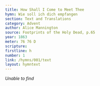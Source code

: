 ```yaml
---
title: How Shall I Come to Meet Thee
hymn: Wie soll ich dich empfangen
section: Text and Translations
category: Advent
author: Alice Mannington
source: Footprints of the Holy Dead, p.65
year: 1863
meter: 76 76 D
scripture:
firstline: h
number: 1
link: /hymns/001/text
layout: hymntext
---
```


*Unable to find*


